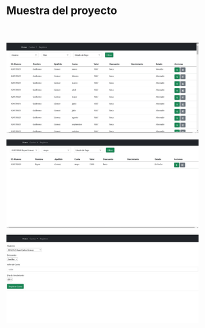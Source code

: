 <h1>Muestra del proyecto</h1>
<br><br>

![alt text](https://github.com/Eg139/matriculacion/blob/master/imgs/1.jpeg)
<br>

![alt text](https://github.com/Eg139/matriculacion/blob/master/imgs/2.jpeg)
<br>

![alt text](https://github.com/Eg139/matriculacion/blob/master/imgs/3.jpeg)
